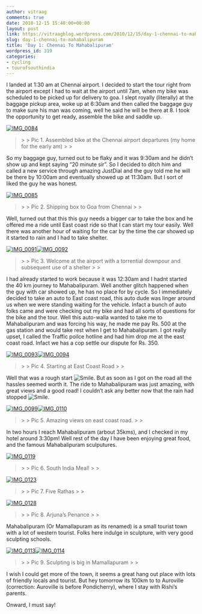 ```yaml
---
author: vitraag
comments: true
date: 2010-12-15 15:40:00+00:00
layout: post
link: https://vitraagblog.wordpress.com/2010/12/15/day-1-chennai-to-mahabalipuram/
slug: day-1-chennai-to-mahabalipuram
title: 'Day 1: Chennai To Mahabalipuram'
wordpress_id: 319
categories:
- cycling
- tourofsouthindia
---
```


I landed at 1:30 am at Chennai airport. I decided to start the tour right from the airport except I had to wait at the airport until 7am, when my bike was scheduled to be picked up for delivery to goa. I slept royally (literally) at the baggage pickup area, woke up at 6:30am and then called the baggage guy to make sure his man was coming, well he said he will be there at 8. I took the opportunity to get ready, assemble the bike and saddle up.

 

[![IMG_0084]({{site.images}}/2010/12/IMG_0084_thumb.jpg)]({{site.images}}/2010/12/IMG_0084.jpg)

 

<blockquote>  
> 
> Pic 1. Assembled bike at the Chennai airport departures (my home for the early am)
> 
> </blockquote>

 

So my baggage guy, turned out to be flaky and it was 9:30am and he didn’t show up and kept saying “20 minute sir”. So I decided to ditch him and called a new service through amazing JustDial and the guy told me he will be there by 10:00am and eventually showed up at 11:30am. But I sort of liked the guy he was honest.

 

[![IMG_0085]({{site.images}}/2010/12/IMG_0085_thumb.jpg)]({{site.images}}/2010/12/IMG_0085.jpg)

 

<blockquote>  
> 
> Pic 2. Shipping box to Goa from Chennai
> 
> </blockquote>

 

Well, turned out that this this guy needs a bigger car to take the box and he offered me a ride until East coast ride so that I can start my tour easily. Well there was another hour of waiting for the car by the time the car showed up it started to rain and I had to take shelter.

 

[![IMG_0091]({{site.images}}/2010/12/IMG_0091_thumb.jpg)]({{site.images}}/2010/12/IMG_0091.jpg)[![IMG_0092]({{site.images}}/2010/12/IMG_0092_thumb.jpg)]({{site.images}}/2010/12/IMG_0092.jpg)

 

<blockquote>  
> 
> Pic 3. Welcome at the airport with a torrential downpour and subsequent use of a shelter
> 
> </blockquote>

 

I had already started to work because it was 12:30am and I hadnt started the 40 km journey to Mahabalipuram. Well another glitch happened when the guy with car showed up, he has no place for by cycle. So I immediately decided to take an auto to East coast road, this auto dude was linger around us when we were standing waiting for the vehicle. Infact a bunch of auto folks came and were checking out my bike and had all sorts of questions for the bike and the tour. Well this auto-walla wanted to take me to Mahabalipuram and was forcing his way, he made me pay Rs. 500 at the gas station and would take rest when I get to Mahabalipuram. I got really upset, I called the Traffic poilce hotline and had him drop me at the east coast road. Infact we has a cop settle our dispute for Rs. 350.

 

[![IMG_0093]({{site.images}}/2010/12/IMG_0093_thumb.jpg)]({{site.images}}/2010/12/IMG_0093.jpg)[![IMG_0094]({{site.images}}/2010/12/IMG_0094_thumb.jpg)]({{site.images}}/2010/12/IMG_0094.jpg)

 

<blockquote>  
> 
> Pic 4. Starting at East Coast Road
> 
> </blockquote>

 

Well that was a rough start ![Smile]({{site.images}}/2010/12/wlEmoticon-smile1.png). But as soon as I got on the road all the hassles seemed worth it. The ride to Mahabalipuram was just amazing, with great views and a good road! I couldn’t ask any better now that the rain had stopped ![Smile]({{site.images}}/2010/12/wlEmoticon-smile1.png).

 

[![IMG_0099]({{site.images}}/2010/12/IMG_0099_thumb.jpg)]({{site.images}}/2010/12/IMG_0099.jpg)[![IMG_0110]({{site.images}}/2010/12/IMG_0110_thumb.jpg)]({{site.images}}/2010/12/IMG_0110.jpg)

 

<blockquote>  
> 
> Pic 5. Amazing views on east coast road.
> 
> </blockquote>

 

In two hours I reach Mahabalipuram (arbout 35kms), and I checked in my hotel around 3:30pm! Well rest of the day I have been enjoying great food, and the famous Mahabalipuram sculputures.

 

[![IMG_0119]({{site.images}}/2010/12/IMG_0119_thumb.jpg)]({{site.images}}/2010/12/IMG_0119.jpg)

 

<blockquote>  
> 
> Pic 6. South India Meal!
> 
> </blockquote>

 

[![IMG_0123]({{site.images}}/2010/12/IMG_0123_thumb.jpg)]({{site.images}}/2010/12/IMG_0123.jpg)

 

<blockquote>  
> 
> Pic 7. Five Rathas
> 
> </blockquote>

 

[![IMG_0128]({{site.images}}/2010/12/IMG_0128_thumb.jpg)]({{site.images}}/2010/12/IMG_0128.jpg)

 

<blockquote>  
> 
> Pic 8. Arjuna’s Penance 
> 
> </blockquote>

 

Mahabalipuram (Or Mamallapuram as its renamed) is a small tourist town with a lot of western tourist. Folks here indulge in sculpture, with very good sculpting schools.

 

[![IMG_0113]({{site.images}}/2010/12/IMG_0113_thumb.jpg)]({{site.images}}/2010/12/IMG_0113.jpg)[![IMG_0114]({{site.images}}/2010/12/IMG_0114_thumb.jpg)]({{site.images}}/2010/12/IMG_0114.jpg)

 

<blockquote>  
> 
> Pic 9. Sculpting is big in Mamallapuram
> 
> </blockquote>

 

I wish I could get more of the town, it seems a great hang out place with lots of friendly locals and tourist. But hey tomorrow its 100km to to Auroville (correction: Auroville is before Pondicherry), where I stay with Rishi’s parents.

 

Onward, I must say!

